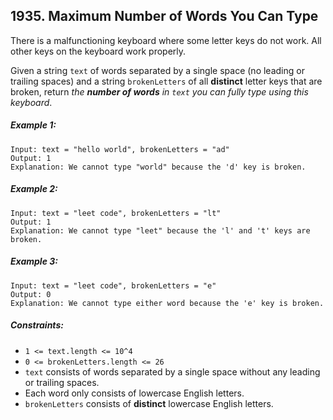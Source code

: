 ## 1935. Maximum Number of Words You Can Type

There is a malfunctioning keyboard where some letter keys do not work. All other keys on the keyboard work properly.

Given a string ```text``` of words separated by a single space (no leading or trailing spaces) and a string ```brokenLetters``` of all **distinct** letter keys that are broken, return *the **number of words** in ```text``` you can fully type using this keyboard*.

##### Example 1:
```
Input: text = "hello world", brokenLetters = "ad"
Output: 1
Explanation: We cannot type "world" because the 'd' key is broken.
```
##### Example 2:
```
Input: text = "leet code", brokenLetters = "lt"
Output: 1
Explanation: We cannot type "leet" because the 'l' and 't' keys are broken.
```
##### Example 3:
```
Input: text = "leet code", brokenLetters = "e"
Output: 0
Explanation: We cannot type either word because the 'e' key is broken.
```

##### Constraints:

* ```1 <= text.length <= 10^4```
* ```0 <= brokenLetters.length <= 26```
* ```text``` consists of words separated by a single space without any leading or trailing spaces.
* Each word only consists of lowercase English letters.
* ```brokenLetters``` consists of **distinct** lowercase English letters.